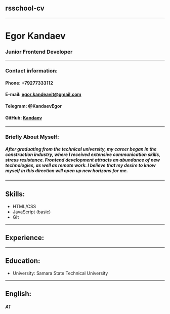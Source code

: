 ## rsschool-cv
***

# Egor Kandaev
### Junior Frontend Developer
***
### Contact information:
#### Phone: +79277333112 
#### E-mail: egor.kandeavit@gmail.com
#### Telegram: @KandaevEgor
#### GitHub: [Kandaev](https://github.com/Kandaev)
***
### Briefly About Myself: 
##### After graduating from the technical university, my career began in the construction industry, where I received extensive communication skills, stress resistance. Frontend development attracts an abundance of new technologies, as well as remote work. I believe that my desire to know myself in this direction will open up new horizons for me.

***
## Skills:
* HTML/CSS
* JavaScript (basic)
* GIt 


***
## Experience:
***
## Education:
* University: Samara State Technical University
***
## English:
##### A1
